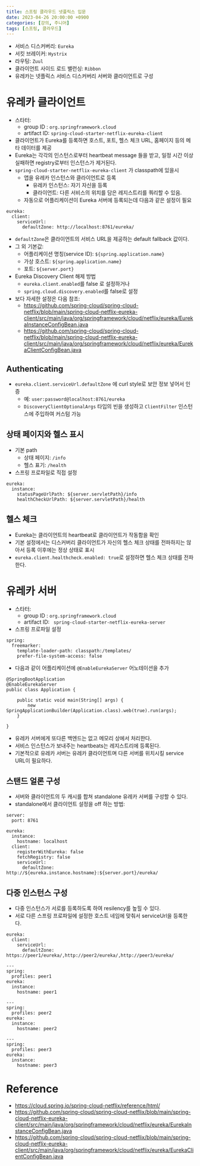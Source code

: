 ```yaml
---
title: 스프링 클라우드 넷플릭스 입문
date: 2023-04-26 20:00:00 +0900
categories: [강의, 주니어]
tags: [스프링, 클라우드]
---
```


- 서비스 디스커버리: `Eureka`
- 서킷 브레이커: `Hystrix`
- 라우팅: `Zuul`
- 클라이언트 사이드 로드 밸런싱: `Ribbon`
- 유레카는 넷플릭스 서비스 디스커버리 서버와 클라이언트로 구성

# 유레카 클라이언트
- 스타터:
  - group ID : `org.springframework.cloud`
  - artifact ID: `spring-cloud-starter-netflix-eureka-client`
- 클라이언트가 Eureka를 등록하면 호스트, 포트, 헬스 체크 URL, 홈페이지 등의 메타 데이터를 제공
- Eureka는 각각의 인스턴스로부터 heartbeat message 들을 받고, 일정 시간 이상 실패하면 registry로부터 인스턴스가 제거된다.
- `spring-cloud-starter-netflix-eureka-client` 가 classpath에 있을시 
  - 앱을 유레카 인스턴스와 클라이언트로 등록
    - 유레카 인스턴스: 자기 자신을 등록
    - 클라이언트: 다른 서비스의 위치를 담은 레지스트리를 쿼리할 수 있음.
  - 자동으로 어플리케이션이 Eureka 서버에 등록되는데 다음과 같은 설정이 필요
```
eureka:
  client:
    serviceUrl:
      defaultZone: http://localhost:8761/eureka/
```
- `defaultZone`은 클라이언트의 서비스 URL을 제공하는 default fallback 값이다.
- 그 외 기본값:
  - 어플리케이션 명칭(service ID): `${spring.application.name}`
  - 가상 호스트: `${spring.application.name}`
  - 포트: `${server.port}`
- Eureka Discovery Client 해제 방법
  - `eureka.client.enabled`를 false 로 설정하거나
  - `spring.cloud.discovery.enabled`를 false로 설정
- 보다 자세한 설정은 다음 참조:
  - https://github.com/spring-cloud/spring-cloud-netflix/blob/main/spring-cloud-netflix-eureka-client/src/main/java/org/springframework/cloud/netflix/eureka/EurekaInstanceConfigBean.java
  - https://github.com/spring-cloud/spring-cloud-netflix/blob/main/spring-cloud-netflix-eureka-client/src/main/java/org/springframework/cloud/netflix/eureka/EurekaClientConfigBean.java

## Authenticating
- `eureka.client.serviceUrl.defaultZone` 에 curl style로 보안 정보 넣어서 인증
  - 예: `user:password@localhost:8761/eureka`
  - `DiscoveryClientOptionalArgs` 타입의 빈을 생성하고 `ClientFilter` 인스턴스에 주입하여 커스텀 가능

## 상태 페이지와 헬스 표시
- 기본 path
  - 상태 페이지: `/info`
  - 헬스 표기: `/health`
- 스프링 프로파일로 직접 설정
```
eureka:
  instance:
    statusPageUrlPath: ${server.servletPath}/info
    healthCheckUrlPath: ${server.servletPath}/health
```

## 헬스 체크
- Eureka는 클라이언트의 heartbeat로 클라이언트가 작동함을 확인
- 기본 설정에서는 디스커버리 클라이언트가 자신의 헬스 체크 상태를 전파하지는 않아서 등록 이후에는 정상 상태로 표시
- `eureka.client.healthcheck.enabled: true`로 설정하면 헬스 체크 상태를 전파한다.

# 유레카 서버
- 스타터:
  - group ID : `org.springframework.cloud`
  - artifact ID: ` spring-cloud-starter-netflix-eureka-server`
- 스프링 프로파일 설정
```
spring:
  freemarker:
    template-loader-path: classpath:/templates/
    prefer-file-system-access: false
```
- 다음과 같이 어플리케이션에 `@EnableEurekaServer` 어노테이션을 추가
```
@SpringBootApplication
@EnableEurekaServer
public class Application {

    public static void main(String[] args) {
        new SpringApplicationBuilder(Application.class).web(true).run(args);
    }

}
```
- 유레카 서버에게 또다른 백엔드는 없고 메모리 상에서 처리한다.
- 서비스 인스턴스가 보내주는 heartbeats는 레지스트리에 등록된다.
- 기본적으로 유레카 서버는 유레카 클라이언트며 다른 서버를 위치시킬 service URL이 필요하다.

## 스탠드 얼론 구성
- 서버와 클라이언트의 두 캐시를 합쳐 standalone 유레카 서버를 구성할 수 있다.
- standalone에서 클라이언트 설정을 off 하는 방법:
```
server:
  port: 8761

eureka:
  instance:
    hostname: localhost
  client:
    registerWithEureka: false
    fetchRegistry: false
    serviceUrl:
      defaultZone: http://${eureka.instance.hostname}:${server.port}/eureka/
```

## 다중 인스턴스 구성
- 다중 인스턴스가 서로를 등록하도록 하여 resilency를 높힐 수 있다.
- 서로 다른 스프링 프로파일에 설정한 호스트 네임에 맞춰서 serviceUrl을 등록한다. 

```
eureka:
  client:
    serviceUrl:
      defaultZone: https://peer1/eureka/,http://peer2/eureka/,http://peer3/eureka/

---
spring:
  profiles: peer1
eureka:
  instance:
    hostname: peer1

---
spring:
  profiles: peer2
eureka:
  instance:
    hostname: peer2

---
spring:
  profiles: peer3
eureka:
  instance:
    hostname: peer3
```

# Reference
- https://cloud.spring.io/spring-cloud-netflix/reference/html/
- https://github.com/spring-cloud/spring-cloud-netflix/blob/main/spring-cloud-netflix-eureka-client/src/main/java/org/springframework/cloud/netflix/eureka/EurekaInstanceConfigBean.java
- https://github.com/spring-cloud/spring-cloud-netflix/blob/main/spring-cloud-netflix-eureka-client/src/main/java/org/springframework/cloud/netflix/eureka/EurekaClientConfigBean.java

